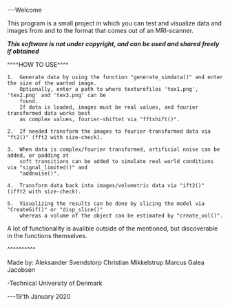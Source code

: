 ---Welcome 

This program is a small project in which you can test and visualize data 
and images from and to the format that comes out of an MRI-scanner.


***This software is not under copyright, and can be used and shared freely if obtained***


^^^^HOW TO USE^^^^

    1.  Generate data by using the function "generate_simdata()" and enter the size of the wanted image.
        Optionally, enter a path to where texturefiles 'tex1.png', 'tex2.png' and 'tex3.png' can be
        found.
        If data is loaded, images must be real values, and fourier transformed data works best
        as complex values, fourier-shiftet via "fftshift()".
    
    2.  If needed transform the images to fourier-transformed data via "ft2()" (fft2 with size-check).

    3.  When data is complex/fourier transformed, artificial noise can be added, or padding at
        soft transitions can be added to simulate real world conditions via "signal_limited()" and
        "addnoise()".

    4.  Transform data back into images/volumetric data via "ift2()" (ifft2 with size-check).

    5.  Visualizing the results can be done by slicing the model via "CreateGif()" or "disp_slice()"
        whereas a volume of the object can be estimated by "create_vol()".

A lot of functionality is avalible outside of the mentioned, but discoverable in the functions themselves.

^^^^^^^^^^
       



Made by:
    Aleksander Svendstorp
    Christian Mikkelstrup
    Marcus Galea Jacobsen

-Technical University of Denmark

---19'th January 2020